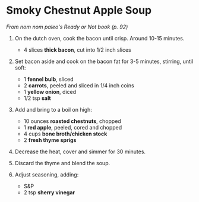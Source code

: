 # Smoky Chestnut Apple Soup

_From nom nom paleo's Ready or Not book (p. 92)_

1. On the dutch oven, cook the bacon until crisp. Around 10-15 minutes.
	
	- 4 slices **thick bacon**, cut into 1/2 inch slices

2. Set bacon aside and cook on the bacon fat for 3-5 minutes, stirring, until
   soft:

    - 1 **fennel bulb**, sliced
    - 2 **carrots**, peeled and sliced in 1/4 inch coins
    - 1 **yellow onion**, diced
    - 1/2 tsp **salt**

3. Add and bring to a boil on high:

    - 10 ounces **roasted chestnuts**, chopped
    - 1 **red apple**, peeled, cored and chopped
    - 4 cups **bone broth/chicken stock**
    - 2 **fresh thyme sprigs**

4. Decrease the heat, cover and simmer for 30 minutes.

5. Discard the thyme and blend the soup.

6. Adjust seasoning, adding:

    - S&P
    - 2 tsp **sherry vinegar**
